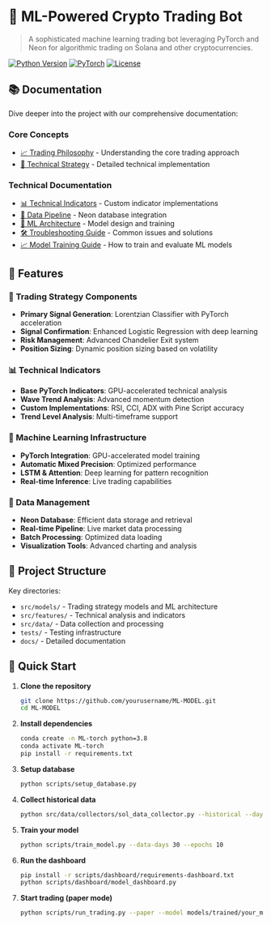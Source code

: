 # 🤖 ML-Powered Crypto Trading Bot

> A sophisticated machine learning trading bot leveraging PyTorch and Neon for algorithmic trading on Solana and other cryptocurrencies.

[![Python Version](https://img.shields.io/badge/python-3.8+-blue.svg)](https://www.python.org/downloads/)
[![PyTorch](https://img.shields.io/badge/PyTorch-2.0+-red.svg)](https://pytorch.org/)
[![License](https://img.shields.io/badge/license-MIT-green.svg)](LICENSE)

## 📚 Documentation

Dive deeper into the project with our comprehensive documentation:

### Core Concepts
- [📈 Trading Philosophy](docs/TRADING_PHILOSOPHY.md) - Understanding the core trading approach
- [🔬 Technical Strategy](docs/TECHNICAL_STRATEGY.md) - Detailed technical implementation

### Technical Documentation
- [📊 Technical Indicators](docs/INDICATORS.md) - Custom indicator implementations
- [🔄 Data Pipeline](docs/NEON_PIPELINE.md) - Neon database integration
- [🧠 ML Architecture](docs/ML_MODEL.md) - Model design and training
- [🛠️ Troubleshooting Guide](docs/TROUBLESHOOTING.md) - Common issues and solutions
- [📈 Model Training Guide](docs/MODEL_TRAINING.md) - How to train and evaluate ML models

## 🌟 Features

### 🎯 Trading Strategy Components
- **Primary Signal Generation**: Lorentzian Classifier with PyTorch acceleration
- **Signal Confirmation**: Enhanced Logistic Regression with deep learning
- **Risk Management**: Advanced Chandelier Exit system
- **Position Sizing**: Dynamic position sizing based on volatility

### 📊 Technical Indicators
- **Base PyTorch Indicators**: GPU-accelerated technical analysis
- **Wave Trend Analysis**: Advanced momentum detection
- **Custom Implementations**: RSI, CCI, ADX with Pine Script accuracy
- **Trend Level Analysis**: Multi-timeframe support

### 🧠 Machine Learning Infrastructure
- **PyTorch Integration**: GPU-accelerated model training
- **Automatic Mixed Precision**: Optimized performance
- **LSTM & Attention**: Deep learning for pattern recognition
- **Real-time Inference**: Live trading capabilities

### 💾 Data Management
- **Neon Database**: Efficient data storage and retrieval
- **Real-time Pipeline**: Live market data processing
- **Batch Processing**: Optimized data loading
- **Visualization Tools**: Advanced charting and analysis

## 📝 Project Structure

Key directories:
- `src/models/` - Trading strategy models and ML architecture
- `src/features/` - Technical analysis and indicators
- `src/data/` - Data collection and processing
- `tests/` - Testing infrastructure
- `docs/` - Detailed documentation

## 🚀 Quick Start

1. **Clone the repository**
   ```bash
   git clone https://github.com/yourusername/ML-MODEL.git
   cd ML-MODEL
   ```

2. **Install dependencies**
   ```bash
   conda create -n ML-torch python=3.8
   conda activate ML-torch
   pip install -r requirements.txt
   ```

3. **Setup database**
   ```bash
   python scripts/setup_database.py
   ```

4. **Collect historical data**
   ```bash
   python src/data/collectors/sol_data_collector.py --historical --days 60
   ```

5. **Train your model**
   ```bash
   python scripts/train_model.py --data-days 30 --epochs 10
   ```

6. **Run the dashboard**
   ```bash
   pip install -r scripts/dashboard/requirements-dashboard.txt
   python scripts/dashboard/model_dashboard.py
   ```

7. **Start trading (paper mode)**
   ```bash
   python scripts/run_trading.py --paper --model models/trained/your_model.pt
   ```
